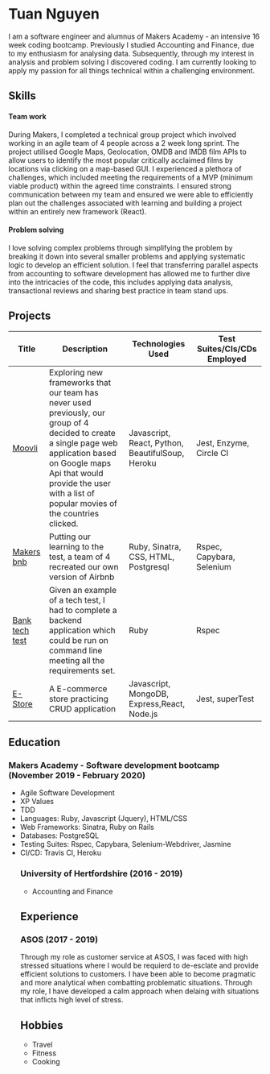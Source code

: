<h1> Tuan Nguyen </h1>
I am a software engineer and alumnus of Makers Academy - an intensive 16 week coding bootcamp. Previously I studied Accounting and Finance, due to my enthusiasm for analysing data. Subsequently, through my interest in analysis and problem solving I discovered coding. I am currently looking to apply my passion for all things technical within a challenging environment.

<h2>
Skills
</h2>

<h4> Team work</h4> 
During Makers, I completed a technical group project which involved working in an agile team of 4 people across a 2 week long sprint. The project utilised Google Maps, Geolocation, OMDB and IMDB film APIs to allow users to identify the most popular critically acclaimed films by locations via clicking on a map-based GUI. I experienced a plethora of challenges, which included meeting the requirements of a MVP (minimum viable product) within the agreed time constraints. I ensured strong communication between my team and ensured we were able to efficiently plan out the challenges associated with learning and building a project within an entirely new framework (React).

<h4> Problem solving</h4>
I love solving complex problems through simplifying the problem by breaking it down into several smaller problems and applying systematic logic to develop an efficient solution. I feel that transferring parallel aspects from accounting to software development has allowed me to further dive into the intricacies of the code, this includes applying data analysis, transactional reviews and sharing best practice in team stand ups.

<h2>
Projects
</h2>

| Title | Description | Technologies Used | Test Suites/CIs/CDs Employed |
|--|--|--|--|
| [Moovli](https://github.com/AndreaDiotallevi/moovli) | Exploring new frameworks that our team has never used previously, our group of 4 decided to create a single page web application based on Google maps Api that would provide the user with a list of popular movies of the countries clicked. | Javascript, React, Python, BeautifulSoup, Heroku | Jest, Enzyme, Circle CI |
| [Makers bnb](https://github.com/ajbacon/makers-bnb) | Putting our learning to the test, a team of 4 recreated our own version of Airbnb | Ruby, Sinatra,  CSS, HTML, Postgresql | Rspec, Capybara, Selenium |
| [Bank tech test](https://github.com/TuanNguyen1010/Bank_test) | Given an example of a tech test, I had to complete a backend application which could be run on command line meeting all the requirements set. | Ruby | Rspec |
| [E-Store](https://github.com/TuanNguyen1010/E-store) | A E-commerce store practicing CRUD application | Javascript, MongoDB, Express,React, Node.js | Jest, superTest |


<h2>
Education
</h2>
<h3> Makers Academy - Software development bootcamp (November 2019 - February 2020) </h3>
<ul>
<li> Agile Software Development </li>
<li>XP Values</li>
<li>TDD</li>
<li>Languages: Ruby, Javascript (Jquery), HTML/CSS</li>
<li>Web Frameworks: Sinatra, Ruby on Rails</li>
<li>Databases: PostgreSQL</li>
<li>Testing Suites: Rspec, Capybara, Selenium-Webdriver, Jasmine</li>
<li> CI/CD: Travis CI, Heroku</li>


<h3> University of Hertfordshire (2016 - 2019) </h3>
<ul>
<li> Accounting and Finance </li>
</ul>

<h2>Experience</h2>
<h3> ASOS (2017 - 2019) </h3>
Through my role as customer service at ASOS, I was faced with high stressed situations where I would be requierd to de-esclate and provide efficient solutions to customers. I have been able to become pragmatic and more analytical when combatting problematic situations. Through my role, I have developed a calm approach when delaing with situations that inflicts high level of stress.


<h2>Hobbies</h2>
<ul>
<li> Travel </li>
<li> Fitness </li>
<li> Cooking </li>

</ul>
